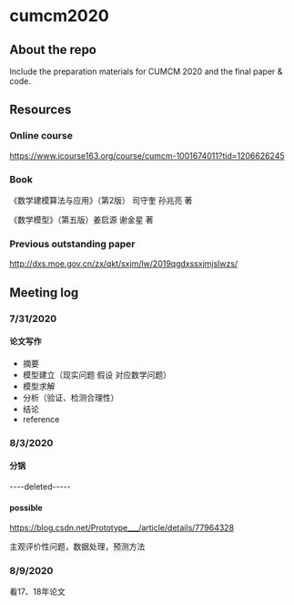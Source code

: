 # cumcm2020

## About the repo

Include the preparation materials for CUMCM 2020 and the final paper & code.

## Resources

### Online course

https://www.icourse163.org/course/cumcm-1001674011?tid=1206626245

### Book

《数学建模算法与应用》（第2版） 司守奎 孙兆亮 著

《数学模型》（第五版）姜启源 谢金星 著

### Previous outstanding paper

http://dxs.moe.gov.cn/zx/qkt/sxjm/lw/2019qgdxssxjmjslwzs/

## Meeting log

### 7/31/2020

#### 论文写作

- 摘要 
- 模型建立（现实问题 假设 对应数学问题） 
- 模型求解 
- 分析（验证、检测合理性）
- 结论 
- reference

### 8/3/2020

#### 分锅

----deleted-----

#### possible

https://blog.csdn.net/Prototype___/article/details/77964328

主观评价性问题，数据处理，预测方法

### 8/9/2020

看17、18年论文

